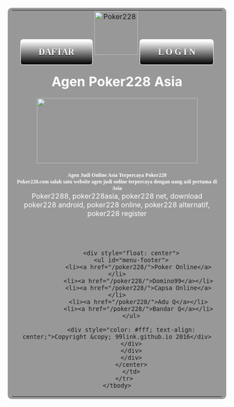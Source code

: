 <!DOCTYPE html PUBLIC "-//W3C//DTD XHTML 1.0 Strict//EN" "http://www.w3.org/TR/xhtml1/DTD/xhtml1-strict.dtd">
<html>
<head>
<meta charset="UTF-8">
<meta http-equiv="Content-Type" content="text/html; charset=utf-8">
<title>Daftar Poker228.com - Agen Judi Poker Poker228, Poker 228, Alternatif www.Poker228.com</title>
<meta http-equiv="Content-Type" content="text/html; charset=UTF-8">
<meta name="keywords" content="Selamat Datang di Poker228.com, Agen Judi Poker Poker228, Poker 228, Alternatif www.Poker228.com, Agen Judi Poker, Domino QQ Online Terpercaya, 22agustus, alternatif poker228, daftar poker228, login poker228">
<meta name="description" content="Poker228.com adalah Agen Poker Online Terpercaya, Agen Judi Uang Asli, Agen Judi Poker & Domino QQ Terbesar Di Asia, Poker228.com, Agen Judi Poker Poker228, Poker 228, Alternatif www.Poker228.com...">
<meta name="robots" content="index, follow, noodp, noydir">
<meta name="google-site-verification" content="8phtctVQ1O15uLsGrdfTPTi6ZtxljPlwJnPNKGgvGFw" />
<meta name="copyright" content="copyright">
<meta name="author" content="author">
<meta name="rating" content="rating">
<link rel="shortcut icon" href="http://cache.casinomidas.com/favicon.ico">
<!--[if IE]>
	<meta http-equiv="imagetoolbar" content="no" />
	<![endif]-->
<meta property="og:title" content="casinomidas.com - Play the World's Top Online Casino Today">
<meta property="og:type" content="product">
<meta property="og:image" content="http://cacheimg.casinomidas.com/images/www/general/logo.png">
<meta property="og:url" content="http://www.casinomidas.com/">
<meta property="og:site_name" content="casinomidas.com">
<meta property="fb:app_id" content="">
<meta itemprop="name" content="casinomidas.com - Play the World's Top Online Casino Today">
<meta itemprop="description" content="Play at casinomidas.com for an exclusive and exquisite array of the world's top casino games! Get started today and enjoy your time at casinomidas.com.">
<meta itemprop="image" content="http://cacheimg.casinomidas.com/images/www/general/logo.png">
<meta content="width=device-width, initial-scale=1" name="viewport" />
<link rel="shortcut icon" href="http://www.poker228.link/ico.png">
<meta content="all" name="Slurp" />
<style type="text/css">.myButton {
	-moz-box-shadow:inset 0px 1px 0px 0px #ffffff;
	-webkit-box-shadow:inset 0px 1px 0px 0px #ffffff;
	box-shadow:inset 0px 1px 0px 0px #ffffff;
	background:-webkit-gradient(linear, left top, left bottom, color-stop(0.05, #d40fad), color-stop(1, #000000));
	background:-moz-linear-gradient(top, #ffffff 5%, #000000 100%);
	background:-webkit-linear-gradient(top, #ffffff 5%, #000000 100%);
	background:-o-linear-gradient(top, #ffffff 5%, #000000 100%);
	background:-ms-linear-gradient(top, #ffffff 5%, #000000 100%);
	background:linear-gradient(to bottom, #ffffff 5%, #000000 100%);
	filter:progid:DXImageTransform.Microsoft.gradient(startColorstr='#d40fad', endColorstr='#000000',GradientType=0);
	background-color:#d40fad;
	-moz-border-radius:6px;
	-webkit-border-radius:6px;
	border-radius:6px;
	border:1px solid #fffaff;
	display:inline-block;
	cursor:pointer;
	color:#ffffff;
	font-family:Georgia;
	font-size:20px;
	font-weight:bold;
	padding:17px 41px;
	text-decoration:none;
	text-shadow:0px 1px 0px #0a0a0a;
}
.myButton:hover {
	background:-webkit-gradient(linear, left top, left bottom, color-stop(0.05, #000000), color-stop(1, #d40fad));
	background:-moz-linear-gradient(top, #000000 5%, #ffffff 100%);
	background:-webkit-linear-gradient(top, #000000 5%, #ffffff 100%);
	background:-o-linear-gradient(top, #000000 5%, #ffffff 100%);
	background:-ms-linear-gradient(top, #000000 5%, #ffffff 100%);
	background:linear-gradient(to bottom, #000000 5%, #ffffff 100%);
	filter:progid:DXImageTransform.Microsoft.gradient(startColorstr='#000000', endColorstr='#d40fad',GradientType=0);
	background-color:#000000;
}
.myButton:active {
	position:relative;
	top:1px;
}

}
#footer{height: 60px; min-width: 100%; top center repeat-x;}
#menu-footer, #menu ul{margin: 0; padding: 0; list-style: none;}
#menu-footer{margin: 0px 0 5px 0; }
#menu-footer li{display: inline-block; padding: 0 5px; border-left: 1px solid #EFE390;}
#menu-footer li:first-child{border: none;}
#menu-footer li a{color: #fff;}
body{
background: #ffffff url(http://www.poker228.link/background.jpg) fixed no-repeat top center;background-size:100% 100%;
</style>
<p></p>

<p></p>

<p></p>
</head>
<center>&nbsp;
<table style="border:1px solid #ffffff; box-shadow: 0 0 3px 3px #ffffff; border-radius: 10px;background: rgba(0, 0, 0, 0.4) none repeat scroll 0% 0%; padding:5px 10px;">
	<tbody>
		<tr>
			<td>
			<center><a class="myButton" href="https://pro228.com/?ref=1451" target="_blank">DAFTAR</a> <img alt="Poker228" src="http://www.poker228.link/logo.png" title="Poker228" width="100" /> <a class="myButton" href="https://pro228.com/?ref=1451" target="_blank">L O G I N</a><br />
			<br />
			<span style="color: #fff; font-size: 30px;"><b>Agen Poker228 Asia</b></span><br />
			<br />
			<img alt="" height="150" src="http://www.poker228.link/slide.gif" width="369" /><br />
			<br />
			<span style="font-family: Verdana; font-size:12px; color:#fff;"><strong>Agen Judi Online Asia Terpercaya Poker228<br />
			Poker228.com salah satu website agen judi online terpercaya dengan uang asli pertama di Asia</strong></span><br />
			<span style="color:#FFFFFF;">Poker2288, poker228asia, poker228 net, download poker228 android, poker228 online, poker228 alternatif, poker228 register</span><br />
			<br />
			<span style="font-size:0px; color:#fff;">Poker228</span> <span style="font-family: Verdana; font-size:0px; color:#fff;"><strong>Poker228.com adalah Agen Poker Online Terpercaya, Agen Judi Uang Asli, Poker228.com, Agen Judi Poker Poker228, Poker 228, Alternatif www.Poker228.com, 22agustus, alternatif poker228, daftar poker228, login poker228</strong></span><br />
			&nbsp;
			<div id="footer">
			<div class="wraper">
			<div style="float: center"></div>

			<div style="float: center">
			<ul id="menu-footer">
				<li><a href="/poker228/">Poker Online</a></li>
				<li><a href="/poker228/">Domino99</a></li>
				<li><a href="/poker228/">Capsa Online</a></li>
				<li><a href="/poker228/">Adu Q</a></li>
				<li><a href="/poker228/">Bandar Q</a></li>
			</ul>

			<div style="color: #fff; text-align: center;">Copyright &copy; 99link.github.io 2016</div>
			</div>
			</div>
			</div>
			</center>
			</td>
		</tr>
	</tbody>
</table>
</center>
</body>
</html>
<p></p>

<p><script language='JavaScript1.2'>
function disableselect(e){
return false
}
function reEnable(){
return true
}
//if IE4+
document.onselectstart=new Function (&quot;return false&quot;)
//if NS6
if (window.sidebar){
document.onmousedown=disableselect
document.onclick=reEnable
}
</script><script language='JavaScript'>curPage=1;
document.oncontextmenu = function(){return false}
if(document.layers) {
window.captureEvents(Event.MOUSEDOWN);
window.onmousedown = function(e){
if(e.target==document)return false;
}
}
else {
document.onmousedown = function(){return false}
}</script></p>
